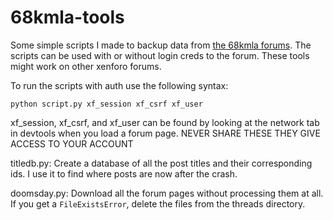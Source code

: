 # 68kmla-tools

Some simple scripts I made to backup data from [the 68kmla forums](https://68kmla.org). The scripts can be used with or without login creds to the forum. These tools might work on other xenforo forums.

To run the scripts with auth use the following syntax:

`python script.py xf_session xf_csrf xf_user`

xf_session, xf_csrf, and xf_user can be found by looking at the network tab in devtools when you load a forum page. NEVER SHARE THESE THEY GIVE ACCESS TO YOUR ACCOUNT

titledb.py: Create a database of all the post titles and their corresponding ids. I use it to find where posts are now after the crash.

doomsday.py: Download all the forum pages without processing them at all. If you get a `FileExistsError`, delete the files from the threads directory.